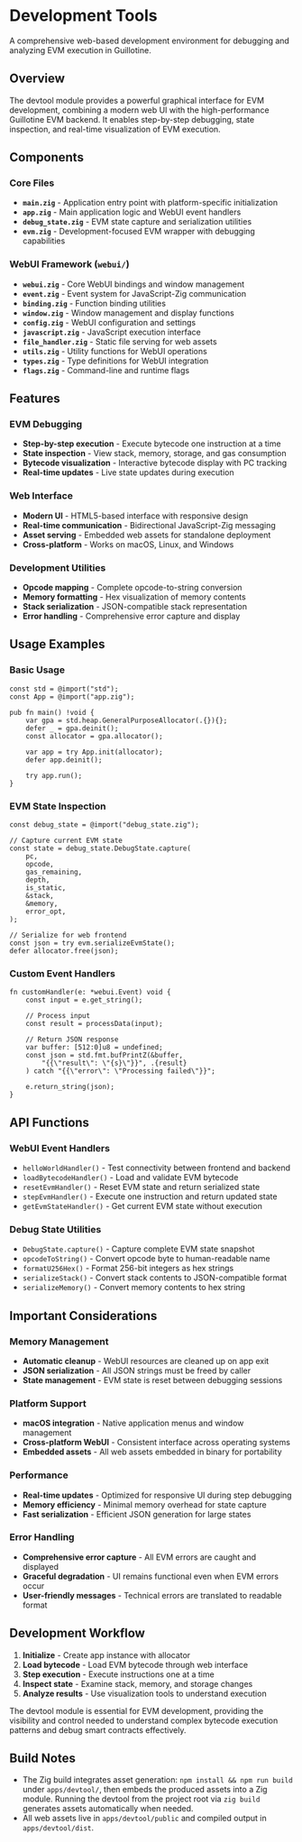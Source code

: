 # Development Tools

A comprehensive web-based development environment for debugging and analyzing EVM execution in Guillotine.

## Overview

The devtool module provides a powerful graphical interface for EVM development, combining a modern web UI with the high-performance Guillotine EVM backend. It enables step-by-step debugging, state inspection, and real-time visualization of EVM execution.

## Components

### Core Files

- **`main.zig`** - Application entry point with platform-specific initialization
- **`app.zig`** - Main application logic and WebUI event handlers
- **`debug_state.zig`** - EVM state capture and serialization utilities
- **`evm.zig`** - Development-focused EVM wrapper with debugging capabilities

### WebUI Framework (`webui/`)

- **`webui.zig`** - Core WebUI bindings and window management
- **`event.zig`** - Event system for JavaScript-Zig communication
- **`binding.zig`** - Function binding utilities
- **`window.zig`** - Window management and display functions
- **`config.zig`** - WebUI configuration and settings
- **`javascript.zig`** - JavaScript execution interface
- **`file_handler.zig`** - Static file serving for web assets
- **`utils.zig`** - Utility functions for WebUI operations
- **`types.zig`** - Type definitions for WebUI integration
- **`flags.zig`** - Command-line and runtime flags

## Features

### EVM Debugging

- **Step-by-step execution** - Execute bytecode one instruction at a time
- **State inspection** - View stack, memory, storage, and gas consumption
- **Bytecode visualization** - Interactive bytecode display with PC tracking
- **Real-time updates** - Live state updates during execution

### Web Interface

- **Modern UI** - HTML5-based interface with responsive design
- **Real-time communication** - Bidirectional JavaScript-Zig messaging
- **Asset serving** - Embedded web assets for standalone deployment
- **Cross-platform** - Works on macOS, Linux, and Windows

### Development Utilities

- **Opcode mapping** - Complete opcode-to-string conversion
- **Memory formatting** - Hex visualization of memory contents
- **Stack serialization** - JSON-compatible stack representation
- **Error handling** - Comprehensive error capture and display

## Usage Examples

### Basic Usage

```zig
const std = @import("std");
const App = @import("app.zig");

pub fn main() !void {
    var gpa = std.heap.GeneralPurposeAllocator(.{}){};
    defer _ = gpa.deinit();
    const allocator = gpa.allocator();
    
    var app = try App.init(allocator);
    defer app.deinit();
    
    try app.run();
}
```

### EVM State Inspection

```zig
const debug_state = @import("debug_state.zig");

// Capture current EVM state
const state = debug_state.DebugState.capture(
    pc,
    opcode,
    gas_remaining,
    depth,
    is_static,
    &stack,
    &memory,
    error_opt,
);

// Serialize for web frontend
const json = try evm.serializeEvmState();
defer allocator.free(json);
```

### Custom Event Handlers

```zig
fn customHandler(e: *webui.Event) void {
    const input = e.get_string();
    
    // Process input
    const result = processData(input);
    
    // Return JSON response
    var buffer: [512:0]u8 = undefined;
    const json = std.fmt.bufPrintZ(&buffer, 
        "{{\"result\": \"{s}\"}}", .{result}
    ) catch "{{\"error\": \"Processing failed\"}}";
    
    e.return_string(json);
}
```

## API Functions

### WebUI Event Handlers

- `helloWorldHandler()` - Test connectivity between frontend and backend
- `loadBytecodeHandler()` - Load and validate EVM bytecode
- `resetEvmHandler()` - Reset EVM state and return serialized state
- `stepEvmHandler()` - Execute one instruction and return updated state
- `getEvmStateHandler()` - Get current EVM state without execution

### Debug State Utilities

- `DebugState.capture()` - Capture complete EVM state snapshot
- `opcodeToString()` - Convert opcode byte to human-readable name
- `formatU256Hex()` - Format 256-bit integers as hex strings
- `serializeStack()` - Convert stack contents to JSON-compatible format
- `serializeMemory()` - Convert memory contents to hex string

## Important Considerations

### Memory Management

- **Automatic cleanup** - WebUI resources are cleaned up on app exit
- **JSON serialization** - All JSON strings must be freed by caller
- **State management** - EVM state is reset between debugging sessions

### Platform Support

- **macOS integration** - Native application menus and window management
- **Cross-platform WebUI** - Consistent interface across operating systems
- **Embedded assets** - All web assets embedded in binary for portability

### Performance

- **Real-time updates** - Optimized for responsive UI during step debugging
- **Memory efficiency** - Minimal memory overhead for state capture
- **Fast serialization** - Efficient JSON generation for large states

### Error Handling

- **Comprehensive error capture** - All EVM errors are caught and displayed
- **Graceful degradation** - UI remains functional even when EVM errors occur
- **User-friendly messages** - Technical errors are translated to readable format

## Development Workflow

1. **Initialize** - Create app instance with allocator
2. **Load bytecode** - Load EVM bytecode through web interface
3. **Step execution** - Execute instructions one at a time
4. **Inspect state** - Examine stack, memory, and storage changes
5. **Analyze results** - Use visualization tools to understand execution

The devtool module is essential for EVM development, providing the visibility and control needed to understand complex bytecode execution patterns and debug smart contracts effectively.

## Build Notes

- The Zig build integrates asset generation: `npm install && npm run build` under `apps/devtool/`, then embeds the produced assets into a Zig module. Running the devtool from the project root via `zig build` generates assets automatically when needed.
- All web assets live in `apps/devtool/public` and compiled output in `apps/devtool/dist`.
